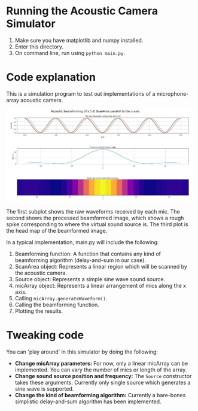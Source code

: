 # Running the Acoustic Camera Simulator

1. Make sure you have matplotlib and numpy installed.
2. Enter this directory.
3. On command line, run using `python main.py`.

# Code explanation

This is a simulation program to test out implementations of a microphone-array acoustic camera.

<img src = "../docs/accoustic-sim-screenshot.png" width = 500>

The first subplot shows the raw waveforms received by each mic. The second shows the processed beamformed image, which shows a rough spike corresponding to where the virtual sound source is. The third plot is the head map of the beamformed image.

In a typical implementation, main.py will include the following:

1. Beamforming function: A function that contains any kind of beamforming algorithm (delay-and-sum in our case).
2. ScanArea object: Represents a linear region which will be scanned by the acoustic camera.
3. Source object: Represents a simple sine wave sound source.
5. micArray object: Represents a linear arrangement of mics along the x axis.
5. Calling `micArray.generateWaveform()`.
6. Calling the beamforming function.
7. Plotting the results.

# Tweaking code

You can 'play around' in this simulator by doing the following:

* **Change micArray parameters:** For now, only a linear micArray can be implemented. You can vary the number of mics or length of the array. 
* **Change sound source position and frequency:** The `Source` constructor takes these arguments. Currently only single source which generates a sine wave is supported. 
* **Change the kind of beamforming algorithm:** Currently a bare-bones simplistic delay-and-sum algorithm has been implemented.

